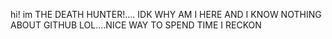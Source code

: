 hi!
im THE DEATH HUNTER!....
IDK WHY AM I HERE AND I KNOW NOTHING ABOUT GITHUB
LOL....NICE WAY TO SPEND TIME I RECKON
